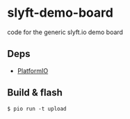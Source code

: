 # slyft-demo-board
code for the generic slyft.io demo board

## Deps

- [PlatformIO](http://platformio.org/)

## Build & flash

```
$ pio run -t upload
```


